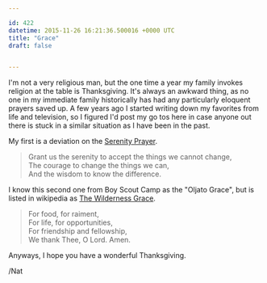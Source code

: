 ```yaml
---

id: 422
datetime: 2015-11-26 16:21:36.500016 +0000 UTC
title: "Grace"
draft: false


---
```


I'm not a very religious man, but the one time a year my family invokes religion at the table is Thanksgiving. It's always an awkward thing, as no one in my immediate family historically has had any particularly eloquent prayers saved up. A few years ago I started writing down my favorites from life and television, so I figured I'd post my go tos here in case anyone out there is stuck in a similar situation as I have been in the past.

My first is a deviation on the [Serenity Prayer](https://en.wikipedia.org/wiki/Serenity_Prayer). 

 > Grant us the serenity to accept the things we cannot change,  
 > The courage to change the things we can,  
 > And the wisdom to know the difference.

I know this second one from Boy Scout Camp as the "Oljato Grace", but is listed in wikipedia as [The Wilderness Grace](https://en.wikipedia.org/wiki/Wilderness_Grace).

 > For food, for raiment,  
 > For life, for opportunities,  
 > For friendship and fellowship,  
 > We thank Thee, O Lord. Amen.

Anyways, I hope you have a wonderful Thanksgiving.

/Nat
